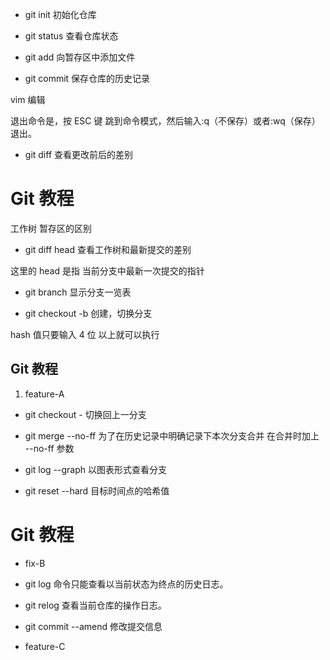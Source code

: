 - git init 初始化仓库

- git status 查看仓库状态

- git add 向暂存区中添加文件

- git commit 保存仓库的历史记录

vim 编辑

退出命令是，按 ESC 键 跳到命令模式，然后输入:q（不保存）或者:wq（保存） 退出。

- git diff 查看更改前后的差别

# Git 教程

工作树 暂存区的区别

- git diff head 查看工作树和最新提交的差别

这里的 head 是指 当前分支中最新一次提交的指针

- git branch 显示分支一览表

- git checkout -b 创建，切换分支

hash 值只要输入 4 位 以上就可以执行

## Git 教程

1. feature-A

- git checkout - 切换回上一分支

- git merge --no-ff 为了在历史记录中明确记录下本次分支合并 在合并时加上 --no-ff 参数

- git log --graph 以图表形式查看分支

- git reset --hard 目标时间点的哈希值

# Git 教程

- fix-B

- git log 命令只能查看以当前状态为终点的历史日志。
- git relog 查看当前仓库的操作日志。

- git commit --amend 修改提交信息

- feature-C
